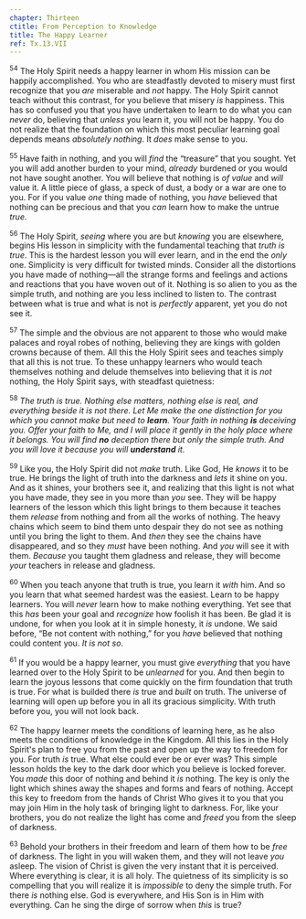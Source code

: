 ```yaml
---
chapter: Thirteen
ctitle: From Perception to Knowledge
title: The Happy Learner
ref: Tx.13.VII
---
```


<sup>54</sup> The Holy Spirit needs a happy learner in whom His mission can be
happily accomplished. You who are steadfastly devoted to misery must
first recognize that you *are* miserable and *not* happy. The Holy
Spirit cannot teach without this contrast, for you believe that misery
*is* happiness. This has so confused you that you have undertaken to
learn to do what you can *never* do, believing that *unless* you learn
it, you will not be happy. You do not realize that the foundation on
which this most peculiar learning goal depends means *absolutely
nothing*. It *does* make sense to you.

<sup>55</sup> Have faith in nothing, and you will *find* the “treasure” that you
sought. Yet you will add another burden to your mind, *already* burdened
or you would not have sought another. You will believe that nothing is
*of value* and *will* value it. A little piece of glass, a speck of
dust, a body or a war are one to you. For if you value *one* thing made
of nothing, you *have* believed that nothing can be precious and that
you *can* learn how to make the untrue *true*.

<sup>56</sup> The Holy Spirit, *seeing* where you are but *knowing* you are
elsewhere, begins His lesson in simplicity with the fundamental teaching
that *truth is true*. This is the hardest lesson you will ever learn,
and in the end the *only* one. Simplicity is very difficult for twisted
minds. Consider all the distortions you have made of nothing—all the
strange forms and feelings and actions and reactions that you have woven
out of it. Nothing is so alien to you as the simple truth, and nothing
are you less inclined to listen to. The contrast between what is true
and what is not is *perfectly* apparent, yet you do not see it.

<sup>57</sup> The simple and the obvious are not apparent to those who would make
palaces and royal robes of nothing, believing they are kings with golden
crowns because of them. All this the Holy Spirit sees and teaches simply
that all this is not true. To these unhappy learners who would teach
themselves nothing and delude themselves into believing that it is *not*
nothing, the Holy Spirit says, with steadfast quietness:

<sup>58</sup> *The truth is true. Nothing else matters, nothing else is real, and
everything beside it is not there. Let Me make the one distinction for
you which you cannot make but need to **learn**. Your faith in
nothing **is** deceiving you. Offer your faith to Me, and I will
place it gently in the holy place where it belongs. You will find
**no** deception there but only the simple truth. And you will love
it because you will **understand** it.*

<sup>59</sup> Like you, the Holy Spirit did not *make* truth. Like God, He *knows*
it to be true. He brings the light of truth into the darkness and *lets*
it shine on you. And as it shines, your brothers see it, and realizing
that this light is not what you have made, they see in you more than
*you* see. They will be happy learners of the lesson which this light
brings to them because it teaches them *release* from nothing and from
all the works of nothing.  The heavy chains which seem to bind them unto
despair they do not see as nothing until you bring the light to them.
And *then* they see the chains have disappeared, and so they *must* have
been nothing. And *you* will see it with them. *Because* you taught them
gladness and release, they will become *your* teachers in release and
gladness.

<sup>60</sup> When you teach anyone that truth is true, you learn it *with* him.
And so you learn that what seemed hardest was the easiest. Learn to be
happy learners. You will *never* learn how to make nothing everything.
Yet see that this *has* been your goal and *recognize* how foolish it
has been. Be glad it is undone, for when you look at it in simple
honesty, it *is* undone. We said before, “Be not content with nothing,”
for you *have* believed that nothing could content you. *It is not so*.

<sup>61</sup> If you would be a happy learner, you must give *everything* that you
have learned over to the Holy Spirit to be *unlearned* for you. And then
begin to learn the joyous lessons that come quickly on the firm
foundation that truth is true. For what is builded there *is* true and
*built* on truth. The universe of learning will open up before you in
all its gracious simplicity. With truth before you, you will not look
back.

<sup>62</sup> The happy learner meets the conditions of learning here, as he also
meets the conditions of knowledge in the Kingdom. All this lies in the
Holy Spirit's plan to free you from the past and open up the way to
freedom for you. For truth *is* true. What else could ever be or ever
was? This simple lesson holds the key to the dark door which you believe
is locked forever. You *made* this door of nothing and behind it *is*
nothing. The key is only the light which shines away the shapes and
forms and fears of nothing. Accept this key to freedom from the hands of
Christ Who gives it to you that you may join Him in the holy task of
bringing light to darkness. For, like your brothers, you do not realize
the light has come and *freed* you from the sleep of darkness.

<sup>63</sup> Behold your brothers in their freedom and learn of them how to be
*free* of darkness. The light in you will waken them, and they will not
leave *you* asleep. The vision of Christ is given the very instant that
it is perceived. Where everything is clear, it is all holy. The
quietness of its simplicity is so compelling that you will realize it is
*impossible* to deny the simple truth. For there *is* nothing else. God
is everywhere, and His Son is in Him with everything. Can he sing the
dirge of sorrow when *this* is true?

